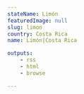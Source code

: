 ```yaml
---
stateName: Limón
featuredImage: null
slug: limon
country: Costa Rica
name: Limón|Costa Rica

outputs:
    - rss
    - html
    - browse

---
```

